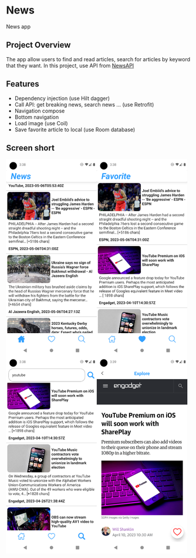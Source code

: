 # News

News app

## Project Overview

The app allow users to find and read articles, search for articles by keyword that they want.
In this project, use API from [NewsAPI](https://newsapi.org/)

## Features

- Dependency injection (use Hilt dagger)
- Call API: get breaking news, search news ... (use Retrofit)
- Navigation compose
- Bottom navigation
- Load image (use Coil)
- Save favorite article to local (use Room database)

## Screen short

<div style="display:flex;">
    <img src="https://raw.githubusercontent.com/SanRyoo/News/master/screenshots/home.png" style="width:49%;">
    <img src="https://raw.githubusercontent.com/SanRyoo/News/master/screenshots/favorite.png" style="width:49%;">
</div>
<div style="display:flex;">
    <img src="https://raw.githubusercontent.com/SanRyoo/News/master/screenshots/search.png" style="width:49%;">
    <img src="https://raw.githubusercontent.com/SanRyoo/News/master/screenshots/explore.png" style="width:49%;">
</div>
